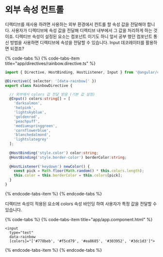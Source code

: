 # 외부 속성 컨트롤

디렉티브를 재사용 하려면 사용하는 외부 환경에서 컨트롤 할 속성 값을 전달해야 합니다. 사용자가 디렉티브에 속성 값을 전달해 디렉티브 내부에서 그 값을 처리하게 하는 것이죠. 디렉티브 속성이 설정된 요소는 컴포넌트 이기도 하니 앞서 공부 했던 컴포넌트 통신 방법을 사용하면 디렉티브에 속성을 전달할 수 있습니다. Input 데코레이터를 활용하면 되겠죠?

{% code-tabs %}
{% code-tabs-item title="app/directives/rainbow.directive.ts" %}
```typescript
import { Directive, HostBinding, HostListener, Input } from '@angular/core';

@Directive({ selector: '[data-rainbow]' })
export class RainbowDirective {

  // 외부에서 colors 값 전달 받음 (기본 값 설정)
  @Input() colors:string[] = [
    'darksalmon', 
    'hotpink', 
    'lightskyblue', 
    'goldenrod', 
    'peachpuff', 
    'mediumspringgreen', 
    'cornflowerblue', 
    'blanchedalmond', 
    'lightslategrey'
  ];
  
  @HostBinding('style.color') color:string;
  @HostBinding('style.border-color') borderColor:string;
  
  @HostListener('keydown') newColor() {
    const pick = Math.floor(Math.random() * this.colors.length);
    this.color = this.borderColor = this.colors[pick];
  }
}
```
{% endcode-tabs-item %}
{% endcode-tabs %}

디렉티브 속성이 적용된 요소에 colors 속성 바인딩 하여 사용자가 특정 값을 전달할 수 있습니다.

{% code-tabs %}
{% code-tabs-item title="app/app.component.html" %}
```markup
<input 
  type="text" 
  data-rainbow
  [colors]="['#778beb', '#f5cd79', '#ea8685', '#303952', '#3dc1d3']">
```
{% endcode-tabs-item %}
{% endcode-tabs %}

